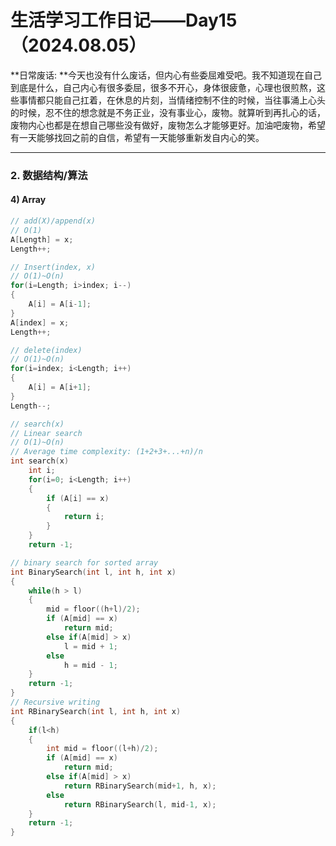 # 生活学习工作日记——Day15（2024.08.05）

**日常废话: **今天也没有什么废话，但内心有些委屈难受吧。我不知道现在自己到底是什么，自己内心有很多委屈，很多不开心，身体很疲惫，心理也很煎熬，这些事情都只能自己扛着，在休息的片刻，当情绪控制不住的时候，当往事涌上心头的时候，忍不住的想念就是不务正业，没有事业心，废物。就算听到再扎心的话，废物内心也都是在想自己哪些没有做好，废物怎么才能够更好。加油吧废物，希望有一天能够找回之前的自信，希望有一天能够重新发自内心的笑。

---

### 2. 数据结构/算法

#### 4) Array

```c++
// add(X)/append(x)
// O(1)
A[Length] = x;
Length++;

// Insert(index, x)
// O(1)~O(n)
for(i=Length; i>index; i--)
{
    A[i] = A[i-1];
}
A[index] = x;
Length++;

// delete(index)
// O(1)~O(n)
for(i=index; i<Length; i++)
{
    A[i] = A[i+1];
}
Length--;

// search(x)
// Linear search
// O(1)~O(n)
// Average time complexity: (1+2+3+...+n)/n
int search(x)
	int i;
	for(i=0; i<Length; i++)
	{
    	if (A[i] == x) 
    	{
        	return i;
    	}
	}
	return -1;

// binary search for sorted array
int BinarySearch(int l, int h, int x)
{
    while(h > l)
    {
        mid = floor((h+l)/2);
        if (A[mid] == x)
            return mid;
        else if(A[mid] > x)
            l = mid + 1;
        else
            h = mid - 1;
    }
    return -1;
}
// Recursive writing
int RBinarySearch(int l, int h, int x)
{
    if(l<h)
    {
        int mid = floor((l+h)/2);
        if (A[mid] == x)
            return mid;
        else if(A[mid] > x)
            return RBinarySearch(mid+1, h, x);
        else
            return RBinarySearch(l, mid-1, x);  
    }
    return -1;
}
```

